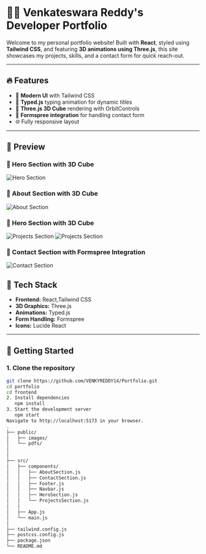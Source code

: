 # 🧑‍💻 Venkateswara Reddy's Developer Portfolio

Welcome to my personal portfolio website! Built with **React**, styled using **Tailwind CSS**, and featuring **3D animations using Three.js**, this site showcases my projects, skills, and a contact form for quick reach-out.

---

## 🔥 Features

- 🚀 **Modern UI** with Tailwind CSS  
- 🎯 **Typed.js** typing animation for dynamic titles  
- 🧊 **Three.js 3D Cube** rendering with OrbitControls  
- 💌 **Formspree integration** for handling contact form  
- 🌐 Fully responsive layout  

---

## 📸 Preview

### 🔹 Hero Section with 3D Cube  
![Hero Section](./public/images/Hero.png)

### 🔹 About Section with 3D Cube  
![About Section](./Portfolio/blob/main/frontend/public/images/About.png)

### 🔹 Hero Section with 3D Cube  
![Projects Section](./public/images/Projects.png)
![Projects Section](./public/images/Certificates.png)

### 🔹 Contact Section with Formspree Integration  
![Contact Section](./public/images/Contact.png)

## 🧪 Tech Stack

- **Frontend:** React,Tailwind CSS  
- **3D Graphics:** Three.js
- **Animations:** Typed.js  
- **Form Handling:** Formspree  
- **Icons:** Lucide React

---

## 🚀 Getting Started

### 1. Clone the repository

```bash
git clone https://github.com/VENKYREDDY14/Portfolio.git
cd portfolio
cd frontend
2. Install dependencies
   npm install
3. Start the development server
   npm start
Navigate to http://localhost:5173 in your browser.
.
├── public/
│   ├── images/
│   └── pdfs/
│       
│
├── src/
│   ├── components/
│   │   ├── AboutSection.js
│   │   ├── ContactSection.js
│   │   ├── Footer.js
│   │   ├── Navbar.js
│   │   ├── HeroSection.js
│   │   └── ProjectsSection.js
│   │
│   ├── App.js
│   └── main.js
│
├── tailwind.config.js
├── postcss.config.js
├── package.json
└── README.md
